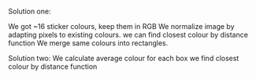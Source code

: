 
Solution one:

We got ~16 sticker colours, keep them in RGB
We normalize image by adapting pixels to existing colours.
  we can find closest colour by distance function
We merge same colours into rectangles.

Solution two:
We calculate average colour for each box
we find closest colour by distance function
